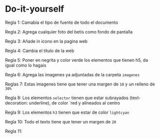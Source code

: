 # Do-it-yourself

Regla 1: Camabia el tipo de fuente de todo el documento

Regla 2: Agrega cualquier foto del betis como fondo de pantalla

Regla 3: Añade in icono en la pagina web

Regla 4: Cambia el titulo de la web

Regla 5: Poner en negrita y color verde los elementos que tienen h5, da igual como lo hagais

Regla 6: Agrega las imagenes ya adjuntadas de la carpeta `imagenes`

Reglas 7: Estas imagenes tiene que tener una margen de `10` y un relleno de `30%`

Regla 8: Los elementos `selector` tienen que estar subrayados (text-decoration: underline), de color `red y alineados al centro

Regla 9: Los elementos `h3` tienen que estar de color `lightcyan`

Regla 10: Todo el texto tiene que tener un margen de `20`

Regla 11: 
